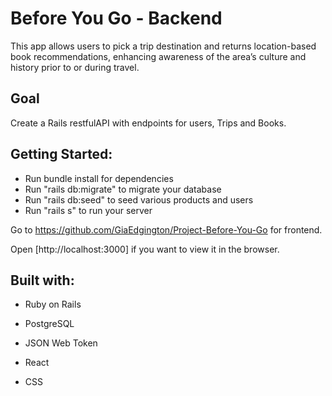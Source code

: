 # Before You Go - Backend

This app allows users to pick a trip destination and returns location-based book recommendations, enhancing awareness of the area’s culture and history prior to or during travel.

## Goal

Create a Rails restfulAPI with endpoints for users, Trips and Books.

## Getting Started:

* Run bundle install for dependencies
* Run "rails db:migrate" to migrate your database
* Run "rails db:seed" to seed various products and users
* Run "rails s" to run your server

Go to https://github.com/GiaEdgington/Project-Before-You-Go for frontend.

Open [http://localhost:3000] if you want to view it in the browser.

## Built with:

* Ruby on Rails

* PostgreSQL

* JSON Web Token

* React

* CSS
